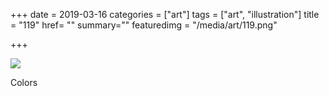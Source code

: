 +++
date = 2019-03-16
categories = ["art"]
tags = ["art", "illustration"]
title = "119"
href= ""
summary=""
featuredimg = "/media/art/119.png"

+++

<img src="/media/art/119.png" />

Colors
